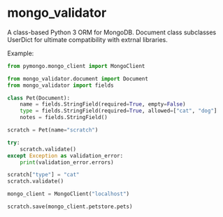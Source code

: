 # mongo_validator

A class-based Python 3 ORM for MongoDB.
Document class subclasses UserDict for ultimate compatibility with extrnal libraries.

Example:

```python
from pymongo.mongo_client import MongoClient

from mongo_validator.document import Document
from mongo_validator import fields

class Pet(Document):
    name = fields.StringField(required=True, empty=False)
    type = fields.StringField(required=True, allowed=["cat", "dog"]
    notes = fields.StringField()

scratch = Pet(name="scratch")

try:
    scratch.validate()
except Exception as validation_error:
    print(validation_error.errors)

scratch["type"] = "cat"
scratch.validate()

mongo_client = MongoClient("localhost")

scratch.save(mongo_client.petstore.pets)
```



